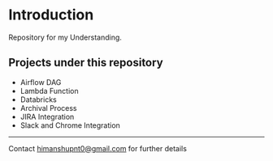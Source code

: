 
# Introduction

Repository for my Understanding.

## Projects under this repository
- Airflow DAG
- Lambda Function
- Databricks
- Archival Process
- JIRA Integration
- Slack and Chrome Integration

---
Contact himanshupnt0@gmail.com for further details
